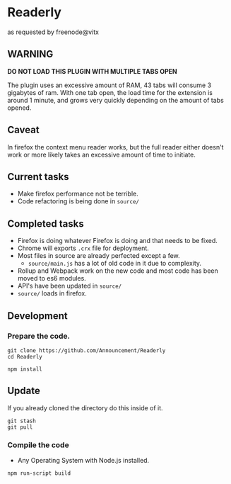 # Readerly

as requested by freenode@vitx

## WARNING

**DO NOT LOAD THIS PLUGIN WITH MULTIPLE TABS OPEN**

The plugin uses an excessive amount of RAM, 43 tabs will consume 3 gigabytes of ram.
With one tab open, the load time for the extension is around 1 minute, and grows very quickly depending on the amount of tabs opened.

## Caveat

In firefox the context menu reader works, but the full reader either doesn't work or more likely takes an excessive amount of time to initiate.

## Current tasks

- Make firefox performance not be terrible.
- Code refactoring is being done in `source/`


## Completed tasks

- Firefox is doing whatever Firefox is doing and that needs to be fixed.
- Chrome will exports `.crx` file for deployment.
- Most files in source are already perfected except a few.
  - `source/main.js` has a lot of old code in it due to complexity.
- Rollup and Webpack work on the new code and most code has been moved to es6 modules.
- API's have been updated in `source/`
- `source/` loads in firefox.

## Development

### Prepare the code.

``` command
git clone https://github.com/Announcement/Readerly
cd Readerly

npm install
```

## Update

If you already cloned the directory do this inside of it.

``` command
git stash
git pull
```

### Compile the code

- Any Operating System with Node.js installed.

``` command
npm run-script build
```
